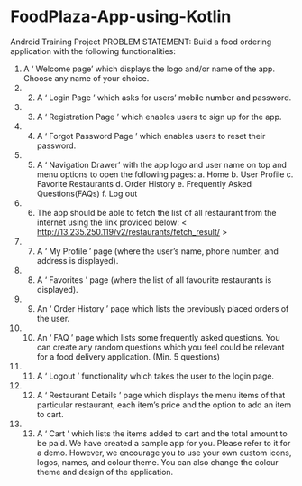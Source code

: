 # FoodPlaza-App-using-Kotlin
Android Training Project 
PROBLEM STATEMENT: Build a food ordering application with the following functionalities:
1. A ‘ Welcome page’ which displays the logo and/or name of the app. Choose any name of your choice.
2.  2. A ‘ Login Page ’ which asks for users’ mobile number and password. 
3.  3. A ‘ Registration Page ’ which enables users to sign up for the app. 
4.  4. A ‘ Forgot Password Page ’ which enables users to reset their password.
5.  5. A ‘ Navigation Drawer’ with the app logo and user name on top and menu options to open the following pages: a. Home b. User Profile c. Favorite Restaurants d. Order History e. Frequently Asked Questions(FAQs) f. Log out 
6.  6. The app should be able to fetch the list of all restaurant from the internet using the link provided below: &lt; http://13.235.250.119/v2/restaurants/fetch_result/ >
7.  7. A ‘ My Profile ’ page (where the user’s name, phone number, and address is displayed).
8.  8. A ‘ Favorites ’ page (where the list of all favourite restaurants is displayed). 
9.  9. An ‘ Order History ’ page which lists the previously placed orders of the user. 
10.  10. An ‘ FAQ ’ page which lists some frequently asked questions. You can create any random questions which you feel could be relevant for a food delivery application. (Min. 5 questions) 
11.  11. A ‘ Logout ’ functionality which takes the user to the login page. 
12.  12. A ‘ Restaurant Details ’ page which displays the menu items of that particular restaurant, each item’s price and the option to add an item to cart. 
13.  13. A ‘ Cart ’ which lists the items added to cart and the total amount to be paid. We have created a sample app for you. Please refer to it for a demo. However, we encourage you to use your own custom icons, logos, names, and colour theme. You can also change the colour theme and design of the application.
